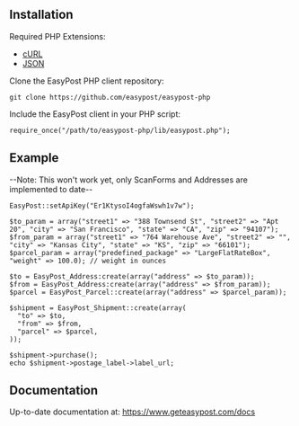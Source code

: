 Installation
------------------

Required PHP Extensions:
- [cURL](http://php.net/manual/en/book.curl.php)
- [JSON](http://php.net/manual/en/book.json.php)

Clone the EasyPost PHP client repository:

    git clone https://github.com/easypost/easypost-php

Include the EasyPost client in your PHP script:

    require_once("/path/to/easypost-php/lib/easypost.php");

Example
----------------

--Note: This won't work yet, only ScanForms and Addresses are implemented to date--

    EasyPost::setApiKey("Er1KtysoI4ogfaWswh1v7w");
    
    $to_param = array("street1" => "388 Townsend St", "street2" => "Apt 20", "city" => "San Francisco", "state" => "CA", "zip" => "94107");
    $from_param = array("street1" => "764 Warehouse Ave", "street2" => "", "city" => "Kansas City", "state" => "KS", "zip" => "66101");
    $parcel_param = array("predefined_package" => "LargeFlatRateBox", "weight" => 100.0); // weight in ounces

    $to = EasyPost_Address:create(array("address" => $to_param));
    $from = EasyPost_Address:create(array("address" => $from_param));
    $parcel = EasyPost_Parcel::create(array("address" => $parcel_param));

    $shipment = EasyPost_Shipment::create(array(
      "to" => $to,
      "from" => $from,
      "parcel" => $parcel,
    ));

    $shipment->purchase();
    echo $shipment->postage_label->label_url;

Documentation
--------------------

Up-to-date documentation at: https://www.geteasypost.com/docs